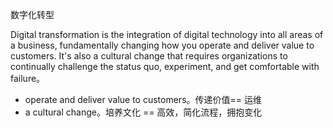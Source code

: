 数字化转型

Digital transformation is the integration of digital technology into all areas of a business, fundamentally changing how you operate and deliver value to customers. It's also a cultural change that requires organizations to continually challenge the status quo, experiment, and get comfortable with failure。

- operate and deliver value to customers。传递价值== 运维
- a cultural change。培养文化 == 高效，简化流程，拥抱变化
